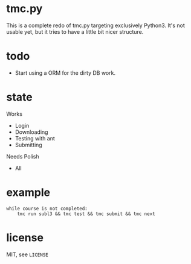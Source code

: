 tmc.py
======

This is a complete redo of tmc.py targeting exclusively Python3. It's not usable
yet, but it tries to have a little bit nicer structure.

todo
====

* Start using a ORM for the dirty DB work.

state
=====

Works

* Login
* Downloading
* Testing with ant
* Submitting

Needs Polish

* All

example
=======

    while course is not completed:
        tmc run subl3 && tmc test && tmc submit && tmc next

license
=======

MIT, see `LICENSE`
